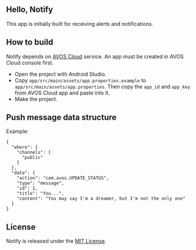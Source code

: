 ## Hello, Notify

This app is initially built for receiving alerts and notifications.

## How to build

Notify depends on [AVOS Cloud](https://cn.avoscloud.com/) service. An app must be created in AVOS Cloud console first.

* Open the project with Android Studio.
* Copy `app/src/main/assets/app.properties.example` to `app/src/main/assets/app.properties`. Then copy the `app_id` and `app_key` from AVOS Cloud app and paste into it.
* Make the project.

## Push message data structure

Example:

```
{
  "where": {
    "channels": [
      "public"
    ]
  },
  "data": {
    "action": "com.avos.UPDATE_STATUS",
    "type": "message",
    "id": 1,
    "title": "You...",
    "content": "You may say I'm a dreamer, but I'm not the only one"
  }
}
```


## License

Notify is released under the [MIT License](http://www.opensource.org/licenses/MIT).
